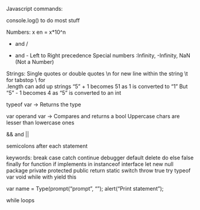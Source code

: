 Javascript commands:

console.log() to do most stuff 

Numbers:
x en = x*10^n

* and /
+ and -
Left to Right precedence
Special numbers :Infinity, -Infinity, NaN (Not a Number)

Strings: 
Single quotes or double quotes
\n for new line within the string
\t for tabstop
\\ for \
.length
can add up strings
“5” + 1 becomes 51 as 1 is converted to “1”
But “5” - 1 becomes 4 as “5” is converted to an int

typeof var
-> Returns the type

var operand var
-> Compares and returns a bool
Uppercase chars are lesser than lowercase ones

&& and ||

semicolons after each statement

keywords: break case catch continue debugger default delete do else false finally for function if implements
in instanceof interface let new null package private
protected public return static switch throw true
try typeof var void while with yield this

var name = Type(prompt(“prompt”, “”);
alert(“Print statement”);

while loops
